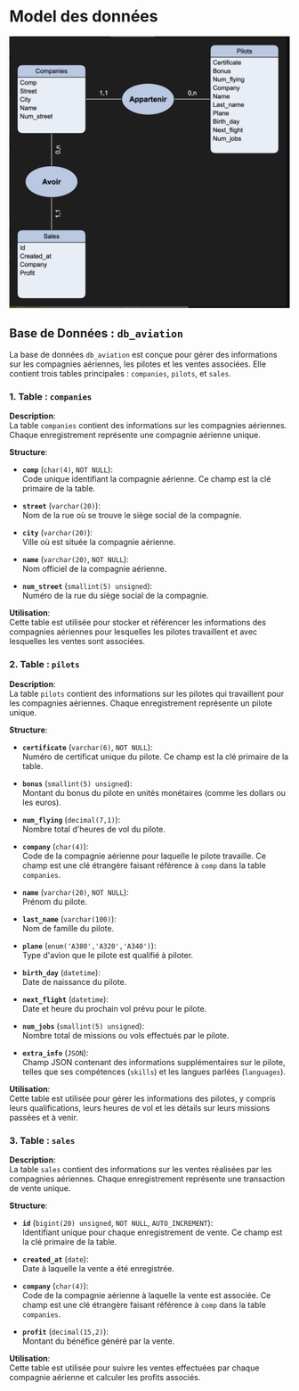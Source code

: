 # Model des données

![images](./Supports/images/model.png)

## Base de Données : `db_aviation`

La base de données `db_aviation` est conçue pour gérer des informations sur les compagnies aériennes, les pilotes et les ventes associées. Elle contient trois tables principales : `companies`, `pilots`, et `sales`.

### 1. Table : `companies`

**Description**:  
La table `companies` contient des informations sur les compagnies aériennes. Chaque enregistrement représente une compagnie aérienne unique.

**Structure**:
- **`comp`** (`char(4)`, `NOT NULL`):  
  Code unique identifiant la compagnie aérienne. Ce champ est la clé primaire de la table.
  
- **`street`** (`varchar(20)`):  
  Nom de la rue où se trouve le siège social de la compagnie.
  
- **`city`** (`varchar(20)`):  
  Ville où est située la compagnie aérienne.
  
- **`name`** (`varchar(20)`, `NOT NULL`):  
  Nom officiel de la compagnie aérienne.
  
- **`num_street`** (`smallint(5) unsigned`):  
  Numéro de la rue du siège social de la compagnie.

**Utilisation**:  
Cette table est utilisée pour stocker et référencer les informations des compagnies aériennes pour lesquelles les pilotes travaillent et avec lesquelles les ventes sont associées.

### 2. Table : `pilots`

**Description**:  
La table `pilots` contient des informations sur les pilotes qui travaillent pour les compagnies aériennes. Chaque enregistrement représente un pilote unique.

**Structure**:
- **`certificate`** (`varchar(6)`, `NOT NULL`):  
  Numéro de certificat unique du pilote. Ce champ est la clé primaire de la table.
  
- **`bonus`** (`smallint(5) unsigned`):  
  Montant du bonus du pilote en unités monétaires (comme les dollars ou les euros).
  
- **`num_flying`** (`decimal(7,1)`):  
  Nombre total d'heures de vol du pilote.
  
- **`company`** (`char(4)`):  
  Code de la compagnie aérienne pour laquelle le pilote travaille. Ce champ est une clé étrangère faisant référence à `comp` dans la table `companies`.
  
- **`name`** (`varchar(20)`, `NOT NULL`):  
  Prénom du pilote.
  
- **`last_name`** (`varchar(100)`):  
  Nom de famille du pilote.
  
- **`plane`** (`enum('A380','A320','A340')`):  
  Type d'avion que le pilote est qualifié à piloter.
  
- **`birth_day`** (`datetime`):  
  Date de naissance du pilote.
  
- **`next_flight`** (`datetime`):  
  Date et heure du prochain vol prévu pour le pilote.
  
- **`num_jobs`** (`smallint(5) unsigned`):  
  Nombre total de missions ou vols effectués par le pilote.
  
- **`extra_info`** (`JSON`):  
  Champ JSON contenant des informations supplémentaires sur le pilote, telles que ses compétences (`skills`) et les langues parlées (`languages`).

**Utilisation**:  
Cette table est utilisée pour gérer les informations des pilotes, y compris leurs qualifications, leurs heures de vol et les détails sur leurs missions passées et à venir.

### 3. Table : `sales`

**Description**:  
La table `sales` contient des informations sur les ventes réalisées par les compagnies aériennes. Chaque enregistrement représente une transaction de vente unique.

**Structure**:
- **`id`** (`bigint(20) unsigned`, `NOT NULL`, `AUTO_INCREMENT`):  
  Identifiant unique pour chaque enregistrement de vente. Ce champ est la clé primaire de la table.
  
- **`created_at`** (`date`):  
  Date à laquelle la vente a été enregistrée.
  
- **`company`** (`char(4)`):  
  Code de la compagnie aérienne à laquelle la vente est associée. Ce champ est une clé étrangère faisant référence à `comp` dans la table `companies`.
  
- **`profit`** (`decimal(15,2)`):  
  Montant du bénéfice généré par la vente.

**Utilisation**:  
Cette table est utilisée pour suivre les ventes effectuées par chaque compagnie aérienne et calculer les profits associés.
